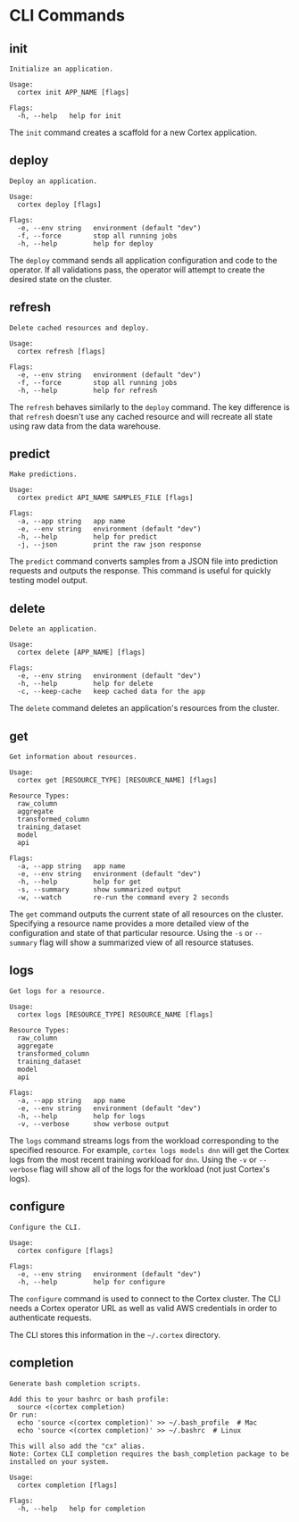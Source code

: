 # CLI Commands

## init

```
Initialize an application.

Usage:
  cortex init APP_NAME [flags]

Flags:
  -h, --help   help for init
```

The `init` command creates a scaffold for a new Cortex application.

## deploy

```
Deploy an application.

Usage:
  cortex deploy [flags]

Flags:
  -e, --env string   environment (default "dev")
  -f, --force        stop all running jobs
  -h, --help         help for deploy
```

The `deploy` command sends all application configuration and code to the operator. If all validations pass, the operator will attempt to create the desired state on the cluster.

## refresh

```
Delete cached resources and deploy.

Usage:
  cortex refresh [flags]

Flags:
  -e, --env string   environment (default "dev")
  -f, --force        stop all running jobs
  -h, --help         help for refresh
```

The `refresh` behaves similarly to the `deploy` command. The key difference is that `refresh` doesn't use any cached resource and will recreate all state using raw data from the data warehouse.

## predict

```
Make predictions.

Usage:
  cortex predict API_NAME SAMPLES_FILE [flags]

Flags:
  -a, --app string   app name
  -e, --env string   environment (default "dev")
  -h, --help         help for predict
  -j, --json         print the raw json response
```

The `predict` command converts samples from a JSON file into prediction requests and outputs the response. This command is useful for quickly testing model output.

## delete

```
Delete an application.

Usage:
  cortex delete [APP_NAME] [flags]

Flags:
  -e, --env string   environment (default "dev")
  -h, --help         help for delete
  -c, --keep-cache   keep cached data for the app
```

The `delete` command deletes an application's resources from the cluster.

## get

```
Get information about resources.

Usage:
  cortex get [RESOURCE_TYPE] [RESOURCE_NAME] [flags]

Resource Types:
  raw_column
  aggregate
  transformed_column
  training_dataset
  model
  api

Flags:
  -a, --app string   app name
  -e, --env string   environment (default "dev")
  -h, --help         help for get
  -s, --summary      show summarized output
  -w, --watch        re-run the command every 2 seconds
```

The `get` command outputs the current state of all resources on the cluster. Specifying a resource name provides a more detailed view of the configuration and state of that particular resource. Using the `-s` or `--summary` flag will show a summarized view of all resource statuses.

## logs

```
Get logs for a resource.

Usage:
  cortex logs [RESOURCE_TYPE] RESOURCE_NAME [flags]

Resource Types:
  raw_column
  aggregate
  transformed_column
  training_dataset
  model
  api

Flags:
  -a, --app string   app name
  -e, --env string   environment (default "dev")
  -h, --help         help for logs
  -v, --verbose      show verbose output
```

The `logs` command streams logs from the workload corresponding to the specified resource. For example, `cortex logs models dnn` will get the Cortex logs from the most recent training workload for `dnn`. Using the `-v` or `--verbose` flag will show all of the logs for the workload (not just Cortex's logs).

## configure

```
Configure the CLI.

Usage:
  cortex configure [flags]

Flags:
  -e, --env string   environment (default "dev")
  -h, --help         help for configure
```

The `configure` command is used to connect to the Cortex cluster. The CLI needs a Cortex operator URL as well as valid AWS credentials in order to authenticate requests.

The CLI stores this information in the `~/.cortex` directory.

## completion

```
Generate bash completion scripts.

Add this to your bashrc or bash profile:
  source <(cortex completion)
Or run:
  echo 'source <(cortex completion)' >> ~/.bash_profile  # Mac
  echo 'source <(cortex completion)' >> ~/.bashrc  # Linux

This will also add the "cx" alias.
Note: Cortex CLI completion requires the bash_completion package to be installed on your system.

Usage:
  cortex completion [flags]

Flags:
  -h, --help   help for completion
```
